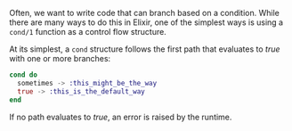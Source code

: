 Often, we want to write code that can branch based on a condition. While there are many ways to do this in Elixir, one of the simplest ways is using a `cond/1` function as a control flow structure.

At its simplest, a `cond` structure follows the first path that evaluates to _true_ with one or more branches:

```elixir
cond do
  sometimes -> :this_might_be_the_way
  true -> :this_is_the_default_way
end
```

If no path evaluates to _true_, an error is raised by the runtime.
